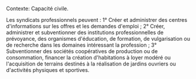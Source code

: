 Contexte: Capacité civile.

Les syndicats professionnels peuvent : 1° Créer et administrer des centres d'informations sur les offres et les demandes d'emploi ; 2° Créer, administrer et subventionner des institutions professionnelles de prévoyance, des organismes d'éducation, de formation, de vulgarisation ou de recherche dans les domaines intéressant la profession ; 3° Subventionner des sociétés coopératives de production ou de consommation, financer la création d'habitations à loyer modéré ou l'acquisition de terrains destinés à la réalisation de jardins ouvriers ou d'activités physiques et sportives.